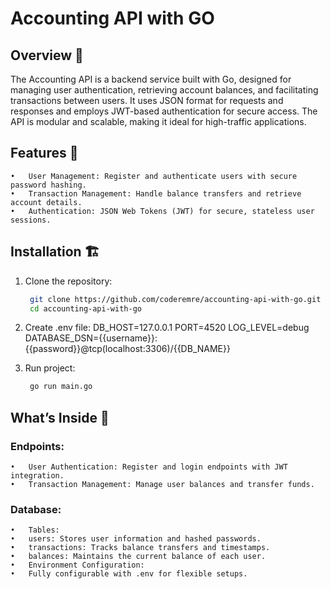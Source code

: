 # Accounting API with GO 

## Overview 📖

The Accounting API is a backend service built with Go, designed for managing user authentication, retrieving account balances, and facilitating transactions between users. It uses JSON format for requests and responses and employs JWT-based authentication for secure access. The API is modular and scalable, making it ideal for high-traffic applications.

## Features 💎

	•	User Management: Register and authenticate users with secure password hashing.
	•	Transaction Management: Handle balance transfers and retrieve account details.
	•	Authentication: JSON Web Tokens (JWT) for secure, stateless user sessions.

## Installation 🏗️

1. Clone the repository:

   ```bash
    git clone https://github.com/coderemre/accounting-api-with-go.git
    cd accounting-api-with-go
   ```

2. Create .env file:
    DB_HOST=127.0.0.1
    PORT=4520
    LOG_LEVEL=debug
    DATABASE_DSN={{username}}:{{password}}@tcp(localhost:3306)/{{DB_NAME}}




3. Run project:
   ```bash
    go run main.go
   ```


## What’s Inside 🚀
### Endpoints:
	•	User Authentication: Register and login endpoints with JWT integration.
	•	Transaction Management: Manage user balances and transfer funds.


### Database:
	•	Tables:
	•	users: Stores user information and hashed passwords.
	•	transactions: Tracks balance transfers and timestamps.
	•	balances: Maintains the current balance of each user.
	•	Environment Configuration:
	•	Fully configurable with .env for flexible setups.